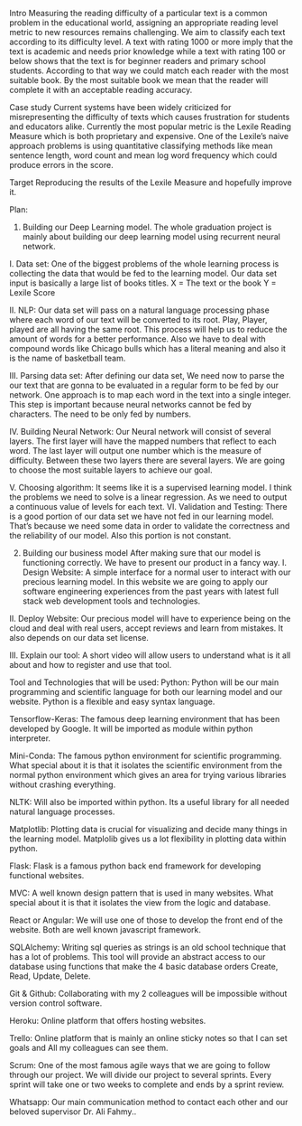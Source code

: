 Intro
Measuring the reading difficulty of a particular text is a common problem in the educational world, assigning an appropriate reading level metric to new resources remains challenging. We aim to classify each text according to its difficulty level. A text with rating 1000 or more imply that the text is academic and needs prior knowledge while a text with rating 100 or below shows that the text is for beginner readers and primary school students. According to that way we could match each reader with the most suitable book. By the most suitable book we mean that the reader will complete it with an acceptable reading accuracy.

Case study
Current systems have been widely criticized for  misrepresenting the difficulty of texts which causes frustration for students and educators alike. Currently the most popular metric is the Lexile Reading Measure which is both proprietary and expensive. One of the Lexile’s naive approach problems is using quantitative classifying methods like mean sentence length, word count and mean log word frequency which could produce errors in the score. 

Target
Reproducing the results of the Lexile Measure and hopefully improve it.

Plan:
1. Building our Deep Learning model.
The whole graduation project is mainly about building our deep learning model using recurrent neural network. 
		
I. Data set: One of the biggest problems of the whole learning process is collecting the data that would be fed to the learning model. Our data set input is basically a large list of books titles.
			X = The text or the book
			Y = Lexile Score
		
II. NLP: Our data set will pass on a natural language processing phase where each word of our text will be converted to its root. Play, Player, played are all having the same root. This process will help us to reduce the amount of words for a better performance. Also we have to deal with compound words like Chicago bulls which has a literal meaning and also it is the name of basketball team.
		
III. Parsing data set: After defining our data set, We need now to parse the our text that are gonna to be evaluated in a regular form to be fed by our network. One approach is to map each word in the text into a single integer. This step is important because neural networks cannot be fed by characters. The need to be only fed by numbers.
		
IV. Building Neural Network: Our Neural network will consist of several layers. The first layer will have the mapped numbers that reflect to each word. The last layer will output one number which is the measure of difficulty. Between these two layers there are several layers. We are going to choose the most suitable layers to achieve our goal.
		
V. Choosing algorithm: It seems like it is a supervised learning model. I think the 		problems we need to solve is a linear regression. As we need to output a 	continuous value of levels for each text. 
VI. Validation and Testing: There is a good portion of our data set we have not fed in our learning model. That’s because we need some data in order to validate the 	correctness and the reliability of our model. Also this portion is not constant. 

2. Building our business model
After making sure that our model is functioning correctly. We have to present our 		product in a fancy way. 
I. Design Website: A simple interface for a normal user to interact with our precious	learning model. In this website we are going to apply our software engineering	experiences from the past years with latest full stack web development tools and technologies.

II. Deploy Website: Our precious model will have to experience being on the cloud and deal with real users, accept reviews and learn from mistakes. It also depends on our data set license.

III. Explain our tool: A short video will allow users to understand what is it all about and how to register and use that tool.



Tool and Technologies that will be used:
Python: Python will be our main programming  and scientific language for both our learning model and our website. Python is a flexible and easy syntax language.

Tensorflow-Keras: The famous deep learning environment that has been developed by Google. It will be imported as module within python interpreter.

Mini-Conda: The famous python environment for scientific programming. What special about it is that it isolates the scientific environment from the normal python environment which gives an area for trying various libraries without crashing everything. 

NLTK: Will also be imported within python. Its a useful library for all needed natural language processes.

Matplotlib: Plotting data is crucial for visualizing and decide many things in the learning model. Matplolib gives us a lot flexibility in plotting data within python.

Flask: Flask is a famous python back end framework for developing functional websites.

MVC: A well known design pattern that is used in many websites. What special about it is that it isolates the view from the logic and database.

React or Angular: We will use one of those to develop the front end of the website. Both are well known javascript framework.

SQLAlchemy: Writing sql queries as strings is an old school technique that has a lot of problems. This tool will provide an abstract access to our database using functions that make the 4 basic database orders Create, Read, Update, Delete.

Git & Github: Collaborating with my 2 colleagues will be impossible without version control software. 

Heroku: Online platform that offers hosting websites.

Trello: Online platform that is mainly an online sticky notes so that I can set goals and All my colleagues can see them. 

Scrum: One of the most famous agile ways that we are going to follow through our project. We will divide our project to several sprints. Every sprint will take one or two weeks to complete and ends by a sprint review.

Whatsapp: Our main communication method to contact each other and our beloved supervisor Dr. Ali Fahmy..

